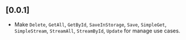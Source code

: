 ## [0.0.1]

* Make `Delete`, `GetAll`, `GetById`, `SaveInStorage`, `Save`, `SimpleGet`, `SimpleStream`, `StreamAll`, `StreamById`, `Update` for manage use cases.
